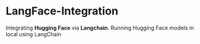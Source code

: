 # LangFace-Integration
Integrating **Hugging Face** via **Langchain**. Running Hugging Face models in local using LangChain
